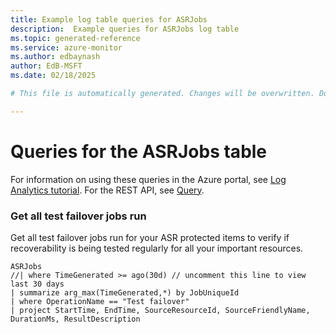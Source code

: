 ```yaml
---
title: Example log table queries for ASRJobs
description:  Example queries for ASRJobs log table
ms.topic: generated-reference
ms.service: azure-monitor
ms.author: edbaynash
author: EdB-MSFT
ms.date: 02/18/2025

# This file is automatically generated. Changes will be overwritten. Do not change this file directly. 

---
```


# Queries for the ASRJobs table

For information on using these queries in the Azure portal, see [Log Analytics tutorial](/azure/azure-monitor/logs/log-analytics-tutorial). For the REST API, see [Query](/rest/api/loganalytics/query).


### Get all test failover jobs run  


Get all test failover jobs run for your ASR protected items to verify if recoverability is being tested regularly for all your important resources.  

```query
ASRJobs
//| where TimeGenerated >= ago(30d) // uncomment this line to view last 30 days
| summarize arg_max(TimeGenerated,*) by JobUniqueId
| where OperationName == "Test failover"
| project StartTime, EndTime, SourceResourceId, SourceFriendlyName, DurationMs, ResultDescription
```


